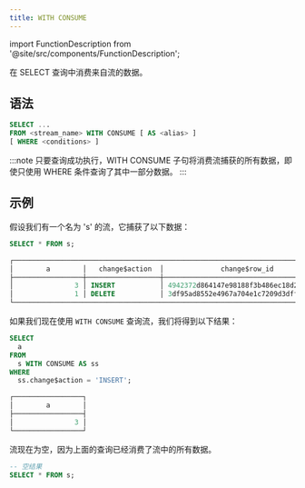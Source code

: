 ```yaml
---
title: WITH CONSUME
---
```

import FunctionDescription from '@site/src/components/FunctionDescription';

<FunctionDescription description="引入或更新: v1.2.469"/>

在 SELECT 查询中消费来自流的数据。

## 语法

```sql
SELECT ...
FROM <stream_name> WITH CONSUME [ AS <alias> ]
[ WHERE <conditions> ]
```

:::note
只要查询成功执行，WITH CONSUME 子句将消费流捕获的所有数据，即使只使用 WHERE 条件查询了其中一部分数据。
:::

## 示例

假设我们有一个名为 's' 的流，它捕获了以下数据：

```sql
SELECT * FROM s;

┌────────────────────────────────────────────────────────────────────────────────────────────────┐
│        a        │   change$action  │              change$row_id             │ change$is_update │
├─────────────────┼──────────────────┼────────────────────────────────────────┼──────────────────┤
│               3 │ INSERT           │ 4942372d864147e98188f3b486ec18d2000000 │ false            │
│               1 │ DELETE           │ 3df95ad8552e4967a704e1c7209d3dff000000 │ false            │
└────────────────────────────────────────────────────────────────────────────────────────────────┘
```

如果我们现在使用 `WITH CONSUME` 查询流，我们将得到以下结果：

```sql
SELECT
  a
FROM
  s WITH CONSUME AS ss
WHERE
  ss.change$action = 'INSERT';

┌─────────────────┐
│        a        │
├─────────────────┤
│               3 │
└─────────────────┘
```

流现在为空，因为上面的查询已经消费了流中的所有数据。

```sql
-- 空结果
SELECT * FROM s;
```
